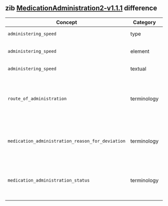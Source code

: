 ## zib [MedicationAdministration2-v1.1.1](https://zibs.nl/wiki/MedicationAdministration2-v1.1.1(2020EN)) difference

| Concept         | Category          | Description                             | 
|-----------------|-------------------|-----------------------------------------|
|`administering_speed` | type | Replaced type BackboneElement with Range type and added HdBe-Range profile. |
|`administering_speed` | element | Removed elements minimum_value, maximum_value and nominal_value as they are defined within the HdBe-Range. |
|`administering_speed` | textual | Removed context regarding the Dutch NHG table. |
|`route_of_administration` | terminology | Replaced Dutch valueSet with the SNOMED hierarchy containing descendents of 284009009 (Route of administration value) ([zib ticket #1781](https://bits.nictiz.nl/browse/ZIB-1781)) and renamed it to RouteOfMedicationAdministration to reuse the ValueSet both here and in InstructionsForUse. |
|`medication_administration_reason_for_deviation` | terminology | Used the [2022 CodeList](https://zibs.nl/wiki/MedicationAdministration2-v2.0(2022EN)#MedicationAdministrationReasonForDeviationCodeLis) instead of the current versions as it has SNOMED codes. Also added SNOMED codes for Unknown and Other, and added the CodeSystem MedicationAdministrationReasonForDeviation to replace the Dutch SNOMED codes. |
|`medication_administration_status` | terminology | Replaced codes of the MedicationAdministrationStatus ValueSet with SNOMED codes where applicable and added the CodeSystem MedicationAdministrationStatus for the replacement of other codes. | 